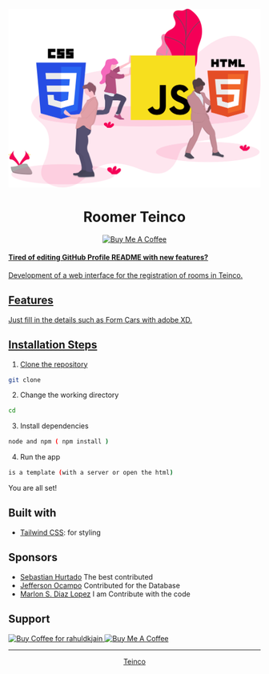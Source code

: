 [![GitHub-Banner](undraw_static_assets_rpm6.svg)](https://github.com/MerlonProgramming/MerlonProgramming/blob/main/)

<h1 align="center">
  Roomer Teinco
</h1>

<p align="center">

<p align="center">
<a href="https://www.buymeacoffee.com/rahuldkjain" target="_blank"><img src="https://cdn.buymeacoffee.com/buttons/default-orange.png" alt="Buy Me A Coffee" height="30" width="100" style="border-radius:1px" />
</p>

#### Tired of editing GitHub Profile README with new features?

Development of a web interface for the registration of rooms in Teinco.

## Features

Just fill in the details such as Form Cars with adobe XD.

## Installation Steps

1. Clone the repository

```bash
git clone
```

2. Change the working directory

```bash
cd
```

3. Install dependencies

```bash
node and npm ( npm install )
```

4. Run the app

```bash
is a template (with a server or open the html)
```

You are all set!

<!-- ##  Contributing -->

## Built with

- [Tailwind CSS](https://tailwindcss.com/): for styling

## Sponsors

- [Sebastian Hurtado]() The best contributed
- [Jefferson Ocampo]() Contributed for the Database
- [Marlon S. Diaz Lopez]() I am Contribute with the code

## Support

<p align="left">
  <a href='https://ko-fi.com/A0A81XXSX' target='_blank'><img height='23' width="100" src='https://cdn.ko-fi.com/cdn/kofi3.png?v=2' alt='Buy Coffee for rahuldkjain' />
  </a>
  <a href="https://www.buymeacoffee.com/rahuldkjain" target="_blank"><img src="https://cdn.buymeacoffee.com/buttons/default-orange.png" alt="Buy Me A Coffee" height="23" width="100" style="border-radius:2px" />
</p>

<hr>
<p align="center">
Teinco
</p>
